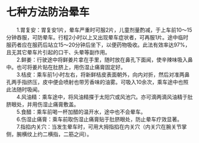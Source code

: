 # 七种方法防治晕车  

&emsp;&emsp;1.胃复安：胃复安1片，晕车严重时可服2片，儿童剂量酌减，于上车前10～15分钟吞服，可防晕车。行程2小时以上又出现晕车症状者，可再服1片。途中临时服药者应在服药后站立15～20分钟后坐下，以便药物吸收。此法有效率达97%，且无其它晕车片引起的口干、头晕等副作用。  
&emsp;&emsp;2.鲜姜：行驶途中将鲜姜片拿在手里，随时放在鼻孔下面闻，使辛辣味吸入鼻中。也可将姜片贴在肚脐上，用伤湿止痛膏固定好。  
&emsp;&emsp;3.桔皮：乘车前1小时左右，将新鲜桔皮表面朝外，向内对折，然后对准两鼻孔两手指挤压，皮中便会喷射也带芳香味的油雾。可吸入10余次，乘车途中也照此法随时吸闻。  
&emsp;&emsp;4.风油精：乘车途中，将风油精搽于太阳穴或风池穴。亦可滴两滴风油精于肚脐眼处，并用伤湿止痛膏敷盖。  
&emsp;&emsp;5.食醋：乘车前喝一杯加醋的温开水，途中也不会晕车。  
&emsp;&emsp;6.伤湿止痛膏：乘车前取伤湿止痛膏贴于肚脐眼处，防止晕车疗效显著。  
&emsp;&emsp;7.指掐内关穴：当发生晕车时，可用大拇指掐在内关穴（内关穴在腕关节掌侧，腕横纹上约二横指，二筋之间）。  
<!-- Last processed: 2025-07-22 03:44:30 -->
